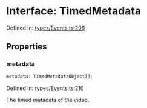 # Interface: TimedMetadata

Defined in: [types/Events.ts:206](https://github.com/TheWidlarzGroup/react-native-video/blob/af801fa4d9043aca201183cd46f4c2b7b6814b4d/packages/react-native-video/src/core/types/Events.ts#L206)

## Properties

### metadata

```ts
metadata: TimedMetadataObject[];
```

Defined in: [types/Events.ts:210](https://github.com/TheWidlarzGroup/react-native-video/blob/af801fa4d9043aca201183cd46f4c2b7b6814b4d/packages/react-native-video/src/core/types/Events.ts#L210)

The timed metadata of the video.

